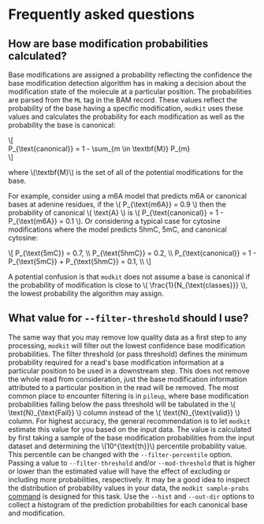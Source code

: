 # Frequently asked questions

## How are base modification probabilities calculated?

Base modifications are assigned a probability reflecting the confidence the base modification detection algorithm has in making a decision about the modification state of the molecule at a particular position.
The probabilities are parsed from the `ML` tag in the BAM record. These values reflect the probability of the base having a specific modification, `modkit` uses these values and calculates the probability for each modification as well as the probability the base is canonical:

\\[ \
P_{\text{canonical}} = 1 - \sum_{m \in \textbf{M}} P_{m} \
\\]

where \\(\textbf{M}\\) is the set of all of the potential modifications for the base.

For example, consider using a m6A model that predicts m6A or canonical bases at adenine residues, if the \\( P_{\text{m6A}} = 0.9 \\) then the probability of canonical \\( \text{A} \\) is  \\( P_{\text{canonical}} = 1 - P_{\text{m6A}} = 0.1 \\).
Or considering a typical case for cytosine modifications where the model predicts 5hmC, 5mC, and canonical cytosine:

\\[
P_{\text{5mC}} = 0.7, \\\\
P_{\text{5hmC}} = 0.2, \\\\
P_{\text{canonical}} = 1 - P_{\text{5mC}} + P_{\text{5hmC}} = 0.1, \\\\
\\]

A potential confusion is that `modkit` does not assume a base is canonical if the probability of modification is close to \\( \frac{1}{N_{\text{classes}}} \\), the lowest probability the algorithm may assign.

## What value for `--filter-threshold` should I use?

The same way that you may remove low quality data as a first step to any processing, `modkit` will filter out the lowest confidence base modification probabilities.
The filter threshold (or pass threshold) defines the minimum probability required for a read's base modification information at a particular position to be used in a downstream step.
This does not remove the whole read from consideration, just the base modification information attributed to a particular position in the read will be removed.
The most common place to encounter filtering is in `pileup`, where base modification probabilities falling below the pass threshold will be tabulated in the \\( \text{N}\_{\text{Fail}} \\)  column instead of the \\( \text{N}\_{\text{valid}} \\) column.
For highest accuracy, the general recommendation is to let `modkit` estimate this value for you based on the input data.
The value is calculated by first taking a sample of the base modification probabilities from the input dataset and determining the \\(10^{\text{th}}\\) percentile probability value.
This percentile can be changed with the `--filter-percentile` option.
Passing a value to `--filter-threshold` and/or `--mod-threshold` that is higher or lower than the estimated value will have the effect of excluding or including more probabilities, respectively.
It may be a good idea to inspect the distribution of probability values in your data, the `modkit sample-probs` [command](./intro_sample_probs.md) is designed for this task. 
Use the `--hist` and `--out-dir` options to collect a histogram of the prediction probabilities for each canonical base and modification.



<!-- ## How can I perform differential methylation analysis? -->
